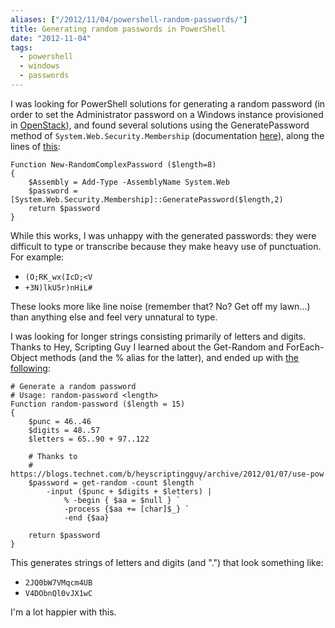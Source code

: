 ```yaml
---
aliases: ["/2012/11/04/powershell-random-passwords/"]
title: Generating random passwords in PowerShell
date: "2012-11-04"
tags:
  - powershell
  - windows
  - passwords
---
```


I was looking for PowerShell solutions for generating a random password (in
order to set the Administrator password on a Windows instance provisioned in
[OpenStack][]), and found several solutions using the GeneratePassword method
of `System.Web.Security.Membership` (documentation [here][generatepassword]),
along the lines of [this][gist-4011878]:

[openstack]: http://www.openstack.org/
[generatepassword]: http://msdn.microsoft.com/en-us/library/system.web.security.membership.generatepassword.aspx
[gist-4011878]: https://gist.github.com/4011878

    Function New-RandomComplexPassword ($length=8)
    {
        $Assembly = Add-Type -AssemblyName System.Web
        $password = [System.Web.Security.Membership]::GeneratePassword($length,2)
        return $password
    }

While this works, I was unhappy with the generated passwords: they
were difficult to type or transcribe because they make heavy use of
punctuation.  For example:

- `(O;RK_wx(IcD;<V`
- `+3N)lkU5r)nHiL#`

These looks more like line noise (remember that?  No?  Get off my
lawn...) than anything else and feel very unnatural to type.

I was looking for longer strings consisting primarily of letters and
digits.  Thanks to Hey, Scripting Guy I learned about the Get-Random
and ForEach-Object methods (and the % alias for the latter), and ended
up with [the following][gist-4011916]:

[gist-4011916]: https://gist.github.com/4011916

    # Generate a random password
    # Usage: random-password <length>
    Function random-password ($length = 15)
    {
        $punc = 46..46
        $digits = 48..57
        $letters = 65..90 + 97..122
         
        # Thanks to
        # https://blogs.technet.com/b/heyscriptingguy/archive/2012/01/07/use-pow
        $password = get-random -count $length `
            -input ($punc + $digits + $letters) |
                % -begin { $aa = $null } `
                -process {$aa += [char]$_} `
                -end {$aa}
         
        return $password
    }

This generates strings of letters and digits (and ".") that look something like:

- `2JQ0bW7VMqcm4UB`
- `V4DObnQl0vJX1wC`

I'm a lot happier with this.


